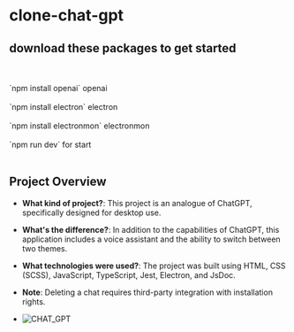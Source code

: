 # clone-chat-gpt
## download these packages to get started
<br>
<br>
`npm install openai` 
openai
<br>
<br>
`npm install electron`
electron 
<br>
<br>
`npm install electronmon`
electronmon
<br>
<br>
`npm run dev`
for start
<br>
<br>

## Project Overview

- **What kind of project?**: This project is an analogue of ChatGPT, specifically designed for desktop use.

- **What's the difference?**: In addition to the capabilities of ChatGPT, this application includes a voice assistant and the ability to switch between two themes.

- **What technologies were used?**: The project was built using HTML, CSS (SCSS), JavaScript, TypeScript, Jest, Electron, and JsDoc.

- **Note**: Deleting a chat requires third-party integration with installation rights.

- ![CHAT_GPT](https://github.com/hpxxxhp/clone-chat-gpt/assets/92604077/cbe259e9-9600-450b-9c05-74323d49e276)

